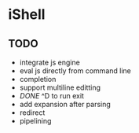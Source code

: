 # iShell

## TODO
+ integrate js engine
+ eval js directly from command line
+ completion
+ support multiline editting
+ *DONE* ^D to run exit
+ add expansion after parsing
+ redirect
+ pipelining
